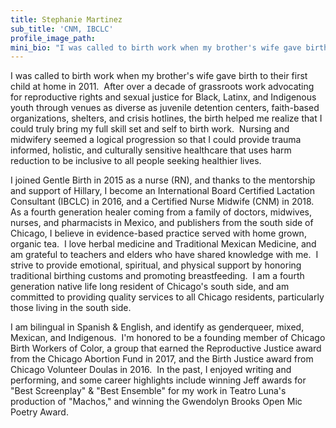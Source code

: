 ```yaml
---
title: Stephanie Martinez
sub_title: 'CNM, IBCLC'
profile_image_path:
mini_bio: "I was called to birth work when my brother's wife gave birth to their first child at home in 2011.\_ After over a decade of grassroots work advocating for reproductive rights and sexual justice for Black, Latinx, and Indigenous youth through venues as diverse as juvenile detention centers, faith-based organizations, shelters, and crisis hotlines, the birth helped me realize that I could truly bring my full skill set and self to birth work"
---
```


I was called to birth work when my brother's wife gave birth to their first child at home in 2011.  After over a decade of grassroots work advocating for reproductive rights and sexual justice for Black, Latinx, and Indigenous youth through venues as diverse as juvenile detention centers, faith-based organizations, shelters, and crisis hotlines, the birth helped me realize that I could truly bring my full skill set and self to birth work.  Nursing and midwifery seemed a logical progression so that I could provide trauma informed, holistic, and culturally sensitive healthcare that uses harm reduction to be inclusive to all people seeking healthier lives.

I joined Gentle Birth in 2015 as a nurse (RN), and thanks to the mentorship and support of Hillary, I become an International Board Certified Lactation Consultant (IBCLC) in 2016, and a Certified Nurse Midwife (CNM) in 2018.  As a fourth generation healer coming from a family of doctors, midwives, nurses, and pharmacists in Mexico, and publishers from the south side of Chicago, I believe in evidence-based practice served with home grown, organic tea.  I love herbal medicine and Traditional Mexican Medicine, and am grateful to teachers and elders who have shared knowledge with me.  I strive to provide emotional, spiritual, and physical support by honoring traditional birthing customs and promoting breastfeeding.  I am a fourth generation native life long resident of Chicago's south side, and am committed to providing quality services to all Chicago residents, particularly those living in the south side.  

I am bilingual in Spanish & English, and identify as genderqueer, mixed, Mexican, and Indigenous.  I'm honored to be a founding member of Chicago Birth Workers of Color, a group that earned the Reproductive Justice award from the Chicago Abortion Fund in 2017, and the Birth Justice award from Chicago Volunteer Doulas in 2016.  In the past, I enjoyed writing and performing, and some career highlights include winning Jeff awards for "Best Screenplay" & "Best Ensemble" for my work in Teatro Luna's production of "Machos," and winning the Gwendolyn Brooks Open Mic Poetry Award.
